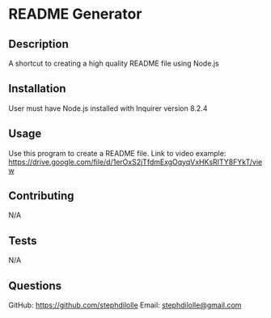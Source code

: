 
# README Generator

## Description

A shortcut to creating a high quality README file using Node.js

## Installation

User must have Node.js installed with Inquirer version 8.2.4

## Usage

Use this program to create a README file.
Link to video example: https://drive.google.com/file/d/1erOxS2jTfdmExgOqyqVxHKsRITY8FYkT/view

## Contributing

N/A

## Tests

N/A

## Questions

GitHub: https://github.com/stephdilolle Email: stephdilolle@gmail.com
